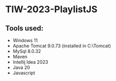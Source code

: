 # TIW-2023-PlaylistJS

## Tools used:

- Windows 11
- Apache Tomcat 9.0.73 (installed in C:\Tomcat)
- MySql 8.0.32
- Maven
- Intellij Idea 2023
- Java 20
- Javascript